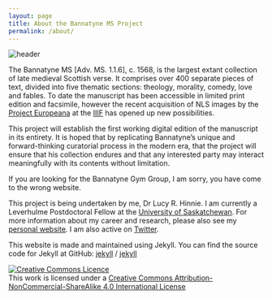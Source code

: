 ```yaml
---
layout: page
title: About the Bannatyne MS Project
permalink: /about/
---
```

![header](/assets/testimage.png)

The Bannatyne MS [Adv. MS. 1.1.6], c. 1568, is the largest extant collection of late medieval Scottish verse. It comprises over 400 separate pieces of text, divided into five thematic sections: theology, morality, comedy, love and fables. To date the manuscript has been accessible in limited print edition and facsimile, however the recent acquisition of NLS images by the [Project Europeana](https://pro.europeana.eu/what-we-do/projects) at the [IIIF](https://iiif.io) has opened up new possibilities.

This project will establish the first working digital edition of the manuscript in its entirety. It is hoped that by replicating Bannatyne’s unique and forward-thinking curatorial process in the modern era, that the project will ensure that his collection endures and that any interested party may interact meaningfully with its contents without limitation.

If you are looking for the Bannatyne Gym Group, I am sorry, you have come to the wrong website.

This project is being undertaken by me, Dr Lucy R. Hinnie. I am currently a Leverhulme Postdoctoral Fellow at the [University of Saskatchewan](https://artsandscience.usask.ca/profile/LHinnie#/profile). For more information about my career and research, please also see my [personal website](http://www.lucyrhinnie.co.uk). I am also active on [Twitter](https://twitter.com/yclepit).


This website is made and maintained using Jekyll. You can find the source code for Jekyll at GitHub:
[jekyll][jekyll-organization] /
[jekyll](https://github.com/jekyll/jekyll)

<a rel="license" href="http://creativecommons.org/licenses/by-nc-sa/4.0/"><img alt="Creative Commons Licence" style="border-width:0" src="https://i.creativecommons.org/l/by-nc-sa/4.0/88x31.png" /></a><br />This work is licensed under a <a rel="license" href="http://creativecommons.org/licenses/by-nc-sa/4.0/">Creative Commons Attribution-NonCommercial-ShareAlike 4.0 International License</a>

[jekyll-organization]: https://github.com/jekyll
